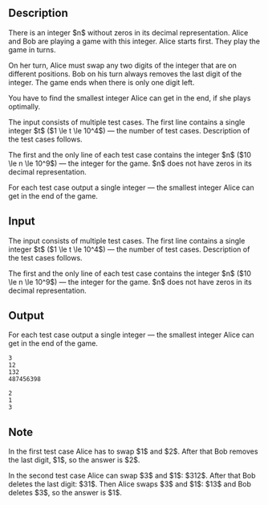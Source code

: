 ## Description

<div><p>There is an integer $n$ <span class="tex-font-style-bf">without zeros</span> in its decimal representation. Alice and Bob are playing a game with this integer. Alice starts first. They play the game in turns.</p><p>On her turn, Alice <span class="tex-font-style-bf">must</span> swap any two digits of the integer that are on different positions. Bob on his turn always removes the last digit of the integer. The game ends when there is only one digit left.</p><p>You have to find the smallest integer Alice can get in the end, if she plays optimally.</p></div><div class="input-specification"><p>The input consists of multiple test cases. The first line contains a single integer $t$ ($1 \le t \le 10^4$)&nbsp;— the number of test cases. Description of the test cases follows.</p><p>The first and the only line of each test case contains the integer $n$ ($10 \le n \le 10^9$) — the integer for the game. $n$ does not have zeros in its decimal representation.</p></div><div class="output-specification"><p>For each test case output a single integer — the smallest integer Alice can get in the end of the game.</p></div>

## Input

<p>The input consists of multiple test cases. The first line contains a single integer $t$ ($1 \le t \le 10^4$)&nbsp;— the number of test cases. Description of the test cases follows.</p><p>The first and the only line of each test case contains the integer $n$ ($10 \le n \le 10^9$) — the integer for the game. $n$ does not have zeros in its decimal representation.</p>

## Output

<p>For each test case output a single integer — the smallest integer Alice can get in the end of the game.</p>





```input1
3
12
132
487456398
```




```output1
2
1
3
```



## Note

<p>In the first test case Alice has to swap $1$ and $2$. After that Bob removes the last digit, $1$, so the answer is $2$.</p><p>In the second test case Alice can swap $3$ and $1$: $312$. After that Bob deletes the last digit: $31$. Then Alice swaps $3$ and $1$: $13$ and Bob deletes $3$, so the answer is $1$.</p>
